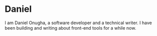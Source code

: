 # Daniel
 I am Daniel Onugha, a software developer and a technical writer. I have been building and writing about front-end tools for a while now. 
